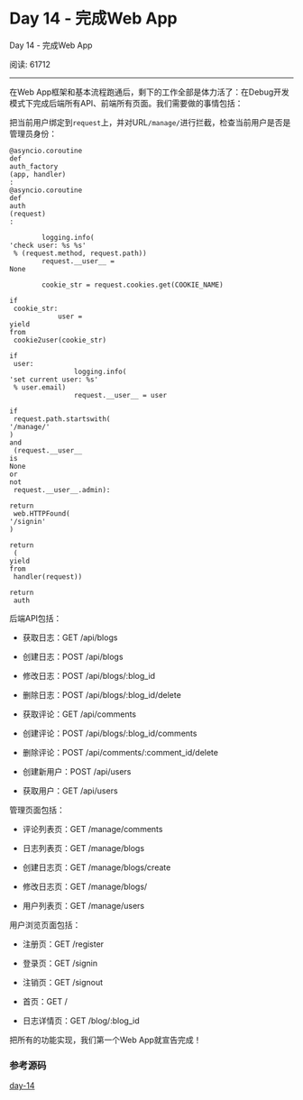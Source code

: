 # Day 14 - 完成Web App

Day 14 - 完成Web App

阅读: 61712

---

在Web App框架和基本流程跑通后，剩下的工作全部是体力活了：在Debug开发模式下完成后端所有API、前端所有页面。我们需要做的事情包括：

把当前用户绑定到`request`上，并对URL`/manage/`进行拦截，检查当前用户是否是管理员身份：

```
@asyncio.coroutine
def
auth_factory
(app, handler)
:
@asyncio.coroutine
def
auth
(request)
:

        logging.info(
'check user: %s %s'
 % (request.method, request.path))
        request.__user__ = 
None

        cookie_str = request.cookies.get(COOKIE_NAME)
        
if
 cookie_str:
            user = 
yield
from
 cookie2user(cookie_str)
            
if
 user:
                logging.info(
'set current user: %s'
 % user.email)
                request.__user__ = user
        
if
 request.path.startswith(
'/manage/'
) 
and
 (request.__user__ 
is
None
or
not
 request.__user__.admin):
            
return
 web.HTTPFound(
'/signin'
)
        
return
 (
yield
from
 handler(request))
    
return
 auth

```

后端API包括：

* 获取日志：GET /api/blogs

* 创建日志：POST /api/blogs

* 修改日志：POST /api/blogs/:blog\_id

* 删除日志：POST /api/blogs/:blog\_id/delete

* 获取评论：GET /api/comments

* 创建评论：POST /api/blogs/:blog\_id/comments

* 删除评论：POST /api/comments/:comment\_id/delete

* 创建新用户：POST /api/users

* 获取用户：GET /api/users

管理页面包括：

* 评论列表页：GET /manage/comments

* 日志列表页：GET /manage/blogs

* 创建日志页：GET /manage/blogs/create

* 修改日志页：GET /manage/blogs/

* 用户列表页：GET /manage/users

用户浏览页面包括：

* 注册页：GET /register

* 登录页：GET /signin

* 注销页：GET /signout

* 首页：GET /

* 日志详情页：GET /blog/:blog\_id

把所有的功能实现，我们第一个Web App就宣告完成！

### 参考源码

[day-14](https://github.com/michaelliao/awesome-python3-webapp/tree/day-14)  


